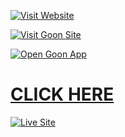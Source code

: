 [![Visit Website](https://img.shields.io/badge/Visit%20site!!-Click%20Here-blue?style=for-the-badge)](https://goon-gold.vercel.app/)


[![Visit Goon Site](https://img.shields.io/badge/Visit%20Goon%20Site-Click%20Here-brightgreen?style=for-the-badge&logo=vercel)](https://goon-gold.vercel.app/)


[![Open Goon App](https://img.shields.io/badge/Open%20Goon%20App-Live%20Now-orange?style=for-the-badge&logo=vercel)](https://goon-gold.vercel.app/)


#  [CLICK HERE ](https://goon-gold.vercel.app/)

[![Live Site](https://img.shields.io/badge/GOON-GOLD-FF69B4?style=for-the-badge&logo=vercel)](https://goon-gold.vercel.app/)
